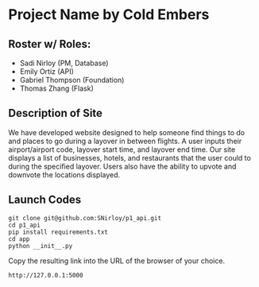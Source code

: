 # Project Name by Cold Embers

## Roster w/ Roles: 
- Sadi Nirloy (PM, Database)
- Emily Ortiz (API)
- Gabriel Thompson (Foundation)
- Thomas Zhang (Flask)

## Description of Site
We have developed website designed to help someone find things to do and places to go during a layover in between flights. A user inputs their airport/airport code, layover start time, and layover end time. Our site displays a list of businesses, hotels, and restaurants that the user could to during the specified layover. Users also have the ability to upvote and downvote the locations displayed.

## Launch Codes
```
git clone git@github.com:SNirloy/p1_api.git
cd p1_api
pip install requirements.txt
cd app
python __init__.py
```
Copy the resulting link into the URL of the browser of your choice.
```
http://127.0.0.1:5000
```
